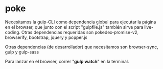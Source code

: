 # poke



Necesitamos la gulp-CLI como dependencia global para ejecutar la página en el browser, que junto con el script "gulpfile.js" también sirve para live-coding. Otras dependencias requeridas son pokedex-promise-v2, browserify, bootstrap, jquery y popper.js

Otras dependencias (de desarrollador) que necesitamos son browser-sync, gulp y gulp-sass

Para lanzar en el browser, correr "**gulp watch**" en la terminal.
